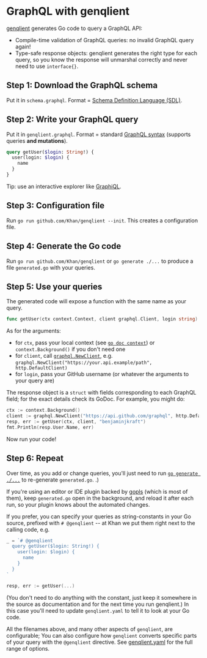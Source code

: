 # GraphQL with genqlient

[genqlient](https://github.com/Khan/genqlient)
generates Go code to query a GraphQL API:

- Compile-time validation of GraphQL queries: no invalid GraphQL query again!
- Type-safe response objects: genqlient generates the right type for each query,
  so you know the response will unmarshal correctly and never need to use `interface{}`.

## Step 1: Download the GraphQL schema

Put it in `schema.graphql`.
Format = [Schema Definition Language (SDL)](https://graphql.org/learn/schema/#type-language).

## Step 2: Write your GraphQL query

Put it in `genqlient.graphql`.
Format = standard [GraphQL syntax](https://graphql.org/learn/queries/)
(supports queries **and mutations**).

```graphql
query getUser($login: String!) {
  user(login: $login) {
    name
  }
}
```

Tip: use an interactive explorer like [GraphiQL](https://github.com/graphql/graphiql/tree/main/packages/graphiql#readme).

## Step 3: Configuration file

Run `go run github.com/Khan/genqlient --init`.
This creates a configuration file.

## Step 4: Generate the Go code

Run `go run github.com/Khan/genqlient` or `go generate ./...`
to produce a file `generated.go` with your queries.

## Step 5: Use your queries

The generated code will expose a function with the same name as your query.

```go
func getUser(ctx context.Context, client graphql.Client, login string) (*getUserResponse, error)
```

As for the arguments:

- for `ctx`, pass your local context (see [`go doc context`](https://pkg.go.dev/context)) or `context.Background()` if you don't need one
- for `client`, call [`graphql.NewClient`](https://pkg.go.dev/github.com/Khan/genqlient/graphql), e.g. `graphql.NewClient("https://your.api.example/path", http.DefaultClient)`
- for `login`, pass your GitHub username (or whatever the arguments to your query are)

The response object is a `struct` with fields corresponding to each GraphQL field;
for the exact details check its GoDoc.  For example, you might do:

```go
ctx := context.Background()
client := graphql.NewClient("https://api.github.com/graphql", http.DefaultClient)
resp, err := getUser(ctx, client, "benjaminjkraft")
fmt.Println(resp.User.Name, err)
```

Now run your code!

## Step 6: Repeat

Over time, as you add or change queries, you'll just need to run
[`go generate ./...`](https://go.dev/blog/generate)
to re-generate `generated.go`.   .)

If you're using an editor or IDE plugin backed by
[gopls](https://github.com/golang/tools/blob/master/gopls/README.md)
(which is most of them), keep `generated.go` open in the background,
and reload it after each run, so your plugin knows about the automated changes.

If you prefer, you can specify your queries as string-constants in your Go source,
prefixed with `# @genqlient` -- at Khan we put them right next to the calling code, e.g.

```go
_ = `# @genqlient
  query getUser($login: String!) {
    user(login: $login) {
      name
    }
  }
`

resp, err := getUser(...)
```

(You don't need to do anything with the constant,
just keep it somewhere in the source as documentation
and for the next time you run genqlient.)
In this case you'll need to update `genqlient.yaml`
to tell it to look at your Go code.

All the filenames above, and many other aspects of `genqlient`, are configurable;  You can also configure how `genqlient` converts specific parts of your query with the `@genqlient` directive.
See [genqlient.yaml](https://github.com/Khan/genqlient/blob/main/docs/genqlient.yaml)
for the full range of options.
